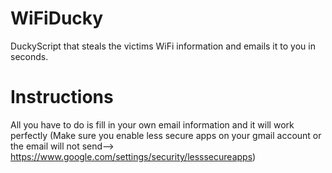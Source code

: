 # WiFiDucky
DuckyScript that steals the victims WiFi information and emails it to you in seconds. 

# Instructions
All you have to do is fill in your own email information and it will work perfectly
(Make sure you enable less secure apps on your gmail account or the email will not send--> https://www.google.com/settings/security/lesssecureapps)
